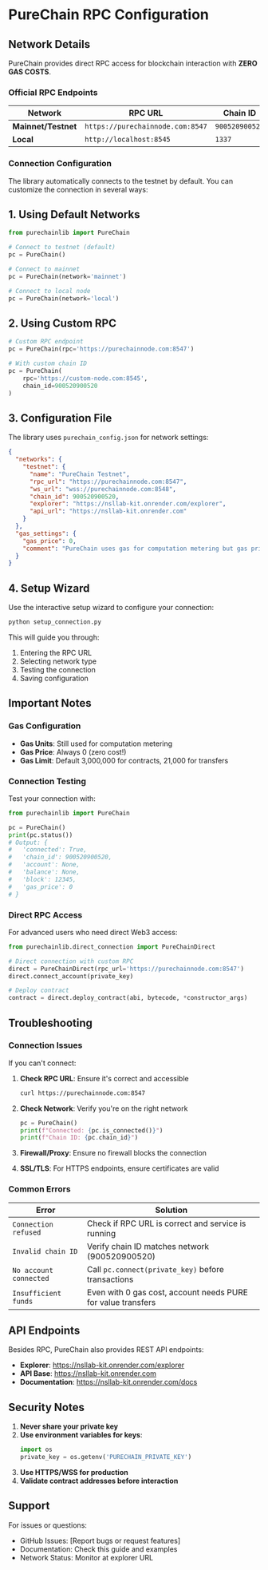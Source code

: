 # PureChain RPC Configuration

## Network Details

PureChain provides direct RPC access for blockchain interaction with **ZERO GAS COSTS**.

### Official RPC Endpoints

| Network | RPC URL | Chain ID | WebSocket |
|---------|---------|----------|-----------|
| **Mainnet/Testnet** | `https://purechainnode.com:8547` | `900520900520` | `wss://purechainnode.com:8548` |
| **Local** | `http://localhost:8545` | `1337` | `ws://localhost:8546` |

### Connection Configuration

The library automatically connects to the testnet by default. You can customize the connection in several ways:

## 1. Using Default Networks

```python
from purechainlib import PureChain

# Connect to testnet (default)
pc = PureChain()

# Connect to mainnet
pc = PureChain(network='mainnet')

# Connect to local node
pc = PureChain(network='local')
```

## 2. Using Custom RPC

```python
# Custom RPC endpoint
pc = PureChain(rpc='https://purechainnode.com:8547')

# With custom chain ID
pc = PureChain(
    rpc='https://custom-node.com:8545',
    chain_id=900520900520
)
```

## 3. Configuration File

The library uses `purechain_config.json` for network settings:

```json
{
  "networks": {
    "testnet": {
      "name": "PureChain Testnet",
      "rpc_url": "https://purechainnode.com:8547",
      "ws_url": "wss://purechainnode.com:8548",
      "chain_id": 900520900520,
      "explorer": "https://nsllab-kit.onrender.com/explorer",
      "api_url": "https://nsllab-kit.onrender.com"
    }
  },
  "gas_settings": {
    "gas_price": 0,
    "comment": "PureChain uses gas for computation metering but gas price is always 0"
  }
}
```

## 4. Setup Wizard

Use the interactive setup wizard to configure your connection:

```bash
python setup_connection.py
```

This will guide you through:
1. Entering the RPC URL
2. Selecting network type
3. Testing the connection
4. Saving configuration

## Important Notes

### Gas Configuration
- **Gas Units**: Still used for computation metering
- **Gas Price**: Always 0 (zero cost!)
- **Gas Limit**: Default 3,000,000 for contracts, 21,000 for transfers

### Connection Testing

Test your connection with:

```python
from purechainlib import PureChain

pc = PureChain()
print(pc.status())
# Output: {
#   'connected': True,
#   'chain_id': 900520900520,
#   'account': None,
#   'balance': None,
#   'block': 12345,
#   'gas_price': 0
# }
```

### Direct RPC Access

For advanced users who need direct Web3 access:

```python
from purechainlib.direct_connection import PureChainDirect

# Direct connection with custom RPC
direct = PureChainDirect(rpc_url='https://purechainnode.com:8547')
direct.connect_account(private_key)

# Deploy contract
contract = direct.deploy_contract(abi, bytecode, *constructor_args)
```

## Troubleshooting

### Connection Issues

If you can't connect:

1. **Check RPC URL**: Ensure it's correct and accessible
   ```bash
   curl https://purechainnode.com:8547
   ```

2. **Check Network**: Verify you're on the right network
   ```python
   pc = PureChain()
   print(f"Connected: {pc.is_connected()}")
   print(f"Chain ID: {pc.chain_id}")
   ```

3. **Firewall/Proxy**: Ensure no firewall blocks the connection

4. **SSL/TLS**: For HTTPS endpoints, ensure certificates are valid

### Common Errors

| Error | Solution |
|-------|----------|
| `Connection refused` | Check if RPC URL is correct and service is running |
| `Invalid chain ID` | Verify chain ID matches network (900520900520) |
| `No account connected` | Call `pc.connect(private_key)` before transactions |
| `Insufficient funds` | Even with 0 gas cost, account needs PURE for value transfers |

## API Endpoints

Besides RPC, PureChain also provides REST API endpoints:

- **Explorer**: https://nsllab-kit.onrender.com/explorer
- **API Base**: https://nsllab-kit.onrender.com
- **Documentation**: https://nsllab-kit.onrender.com/docs

## Security Notes

1. **Never share your private key**
2. **Use environment variables for keys**:
   ```python
   import os
   private_key = os.getenv('PURECHAIN_PRIVATE_KEY')
   ```
3. **Use HTTPS/WSS for production**
4. **Validate contract addresses before interaction**

## Support

For issues or questions:
- GitHub Issues: [Report bugs or request features]
- Documentation: Check this guide and examples
- Network Status: Monitor at explorer URL